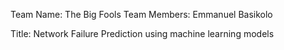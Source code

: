 Team Name: The Big Fools
Team Members: Emmanuel Basikolo

Title: Network Failure Prediction using machine learning models